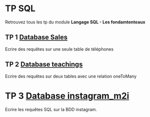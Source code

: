 # TP SQL
Retrouvez tous les tp du module **Langage SQL - Les fondamtenteaux**

## TP 1 [Database Sales](./Exo1_sales/)
Ecrire des requêtes sur une seule table de téléphones
## TP 2 [Database teachings](./Exo2_teachings/)
Ecrire des requêtes sur deux tables avec une relation oneToMany
# TP 3 [Database instagram_m2i](./Exo3_instagram/)
Ecrire les requêtes SQL sur la BDD instagram.